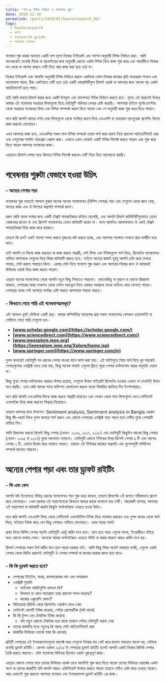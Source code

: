 ```yaml
---
title: 'পর্ব-৪ঃ টপিক নির্বাচন ও গবেষণার শুরু'
date: 2019-12-10
permalink: /posts/2019/01/howtoresearch_04/
tags:
  - howtoresearch
  - বাংলা
  - research guide
  - গবেষনার অআকখ
---
```


গবেষনা শুরু করার অন্যতম একটি ধাপ হলো নিজের ইন্টারেস্ট এবং প্যাশন অনুযায়ী টপিক নির্বাচন করা। আমি অনেককেই দেখেছি টিচার বা বড়ভাইয়ের কথা অনুযায়ী কোনো একটা টপিক নিয়ে কাজ শুরু করে এবং পরবর্তীতে নিজের মন থেকে না আসার কারনে সেটি নিয়ে আর কাজ করা হয়ে ওঠে না। 

নিজের ইন্টারেস্ট এবং আসক্তি অনুযায়ী টপিক নির্বাচন করলে একদিকে যেমন নিজের কাজের প্রতি অন্যরকম সম্মান এবং ভালোবাসা থাকে, ঠিক একইবাবে সেটি হয়ে ওঠে একটি কোয়ালিটিফুল রিসার্স ওয়ার্ক  যা আপনার জন্য অনেক বড় একটা আ্যাচিভমেন্ট হতে পারে। 

তাই আমি বলবো রিসার্স করার জন্য একটি উপযুক্ত এবং মানসম্মত টপিক নির্বাচন করতে হবে। মূলত এই কারনেই উপরে আমার এই গবেষনার সচরাচর ফিল্ডগুলো নিয়ে মোটামুটি পরিসরে লেখার চেষ্টা করেছি। আপনারা চাইলে পূর্বের চ্যাপ্টার থেকে সচরাচর গবেষনার ফিল্ড এবং টপিক সাম্পর্কে ধারনা নিতে পারেন এবং সে অনুযায়ী কাজ শুরু করে দিতে পারেন।


মনে করি আপনি আমার বর্ণনা দেয়া ফিল্ডগুলো থেকে সংক্ষিপ্ত ধারণা নিয়ে এনএলপি বা ন্যাচারাল ল্যাংগুয়েজ প্রসেসিং ফিল্ডে কাজ করবেন ভেবেছেন।

এখন আপনার কাজ হবে, এনএলপির সকল সাব-টপিক সম্পর্কে ওয়েব সার্স করে ধারণা নিয়ে প্রবলেম আইডেন্টিফাই করা এবং সেগুলোর সলভিং অ্যাপ্রোচ খেয়াল করা। এভাবে এখান থেকেই একটি টপিক সিলেক্ট করতে পারেন এবং শুরু করে দিতে পারেন আপনার গবেষনার কাজ।

এছাড়াও রিসার্স পেপার পড়ে কিভাবে টপিক সিলেক্ট করবেন সেটি নিয়ে নিচে আলোচনা করছি।

# গবেষনার শুরুটা যেভাবে হওয়া উচিৎ

### - অন্যের পেপার পড়া

গবেষনার শুরু বলতেই আসলে বুঝায় অনেক অনেক গবেষনাপত্র \(থিসিস পেপার\) পড়া এবং সেগুলো থেকে জ্ঞান নেয়া, অন্যের কাজ এবং ঐ ফিল্ডের অগ্রগতি সম্পর্কে জানা।

ধরুন আমি বাংলা ভাষার জন্য একটি টেক্সট সামারাইজার বানিয়ে ফেলেছি, এবং আপনি রিসার্স কমিউনিটিগুলোতে তেমন খোজখবর রাখেন না এবং রিসেন্ট গবেষনাপত্র তেমন ঘাটাঘাটি করেন না। ফলে আপনিও আলাদাভাবে ঐ একই টেক্সট সামারাইজার নিয়ে কাজ করে যাচ্ছেন।

তাহলে কি হল? একই সমস্যা সলভ করতে দুজনের কষ্ট করতে হচ্ছে, এবং আপনার গবেষনা সেখানে প্রায় অর্থহীন হয়ে যাবে। 

তাই আপনি যে ফিল্ডে কাজ করছেন বা কাজ করতে আগ্রহী, সেই ফিল্ড এবং টপিকগুলো সার্স দিয়ে, রিলেটেড গবেষনাপত্র নামিয়ে আপনাকে সেগুলো নিয়ে বিস্তর ঘাটাঘাটি করতে হবে। চাইলে অন্যের কাজই হুবহু আপনি চেষ্টা করে দেখতে পারেন, সেটা করতে পারছেন কিনা। এরপর সেটা নিয়ে গবেষণা শুরু করুন এবং আপনার নিজের জন্য ঐ কাজেরই ফিউচার ওয়ার্ক নিয়ে  কাজ করতে পারেন।

এছাড়া অন্যের গবেষণাপত্র থেকে আপনি নতুন কিছু শিখতেও পারবেন। কোনোকিছু না বুঝলে বা কোনো জিজ্ঞাসা থাকলে, পেপারের অথর সেকশন থেকে মেইল অ্যাড্রেস নিয়ে একজন অথরকে তাকে মেইলও করে ফেলতে পারেন। পেপারের অথর সেই ব্যাপারে সর্বোচ্চ চেষ্টা করতে আপনাকে সাহায্য করতে।

### - কিভাবে পেতে পারি এই গবেষনাপত্রসমূহ?

এটা আসলে খুবই যৌক্তিক একটি প্রশ্ন। আমরা কম্পিউটার সায়েন্সের প্রায় সকল গবেষণাপত্র যেসকল ওয়েবসাইট বা পোর্টালে পেতে পারি সেগুলো হল-

* **[www.scholar.google.com](https://scholar.google.com/)**
* **[www.sciencedirect.com](https://www.sciencedirect.com/)**
* **[www.ieeexplore.ieee.org](https://ieeexplore.ieee.org/Xplore/home.jsp)**
* **[www.springer.com](https://www.springer.com/in)**

গুগল স্কলারেই মোটামুটি সব ধরনের পেপার পাওয়া যাবে আশা করা যায়। এই সাইটগুতে গিয়ে সার্স দিয়ে খুব সহজেই পেপারগুলোর এবস্ট্রাক্ট দেখে নেয়া যায়, কিন্তু অনেক সময়ই এগুলো ফ্রিতে পুরো পেপার ডাউনলোড করার অনুমতি দেয়না না। 

কিন্তু পুরো পেপার ডাউনলোড করারও উপায় রয়েছে, সেগুলো উপায় পাইরেসি রিলেটেড হওয়ায় এখানে না লেখাটাই উত্তম মনে করছি। তবে কেউ আমার সাথে ব্যক্তিগত যোগাযোগ করলে তাকে বিস্তারিত জানিয়ে দিব ইনশাআল্লাহ। 


মনে করি আপনি এনএলপির ফিল্ডে কাজ করতে আগ্রহী হয়েছেন এবং সেখান থেকে সাব-ফিল্ডগুলো দেখে সেন্টিমেন্ট এনালাইজ নিয়ে কাজ করবেন সিদ্ধান্ত নিয়েছেন।

তাহলে আপনার জন্য উপদেশ- Sentiment analysis, Sentiment analysis in Bangla এরকম কিছু কী-ওয়ার্ড লিখে গুগল স্কলারে সার্স করুন এবং কোনো পেপারের এবস্ট্রাক্ট পড়ে পছন্দ হলে সেটির পুরো পেপারটি নামিয়ে নিন। 

আমি রিকমেন্ড করবো রিসেন্ট কিছু পেপার \(যেমন- ২০১৬, ২০১৭, ২০১৮\) এবং মোটামুটি কিছুদিন আগের কিছু পেপার \(যেমন- ২০০৫ বা ২০০৭\) খুজে পছন্দমত নামানো। মোটামুটি কোনো টপিকের উপর রিসেন্ট পেপার ৫ টি এবং আগের পেপার ২ টি, এভাবে হিসাব করে নামাতে পারেন। তাহলে এই টপিকের কাজের অগ্রগতি এবং যুগোপযুগী সলিউশন সম্পর্কে জানতে পারবেন। 

# অন্যের পেপার পড়া এবং তার ড্রাফট রাইটিং

### - কি এবং কেন

আপনি যদি ইতোমধ্যে বিভিন্ন ধরনের গবেষণাপত্র পড়া শুরু করে থাকেন, তাহলে রিসার্সের এই জগতে সঠিকভাবে প্রবেশ করে ফেলেছেন। এখন দরকার এই পড়াশোনাকে কিভাবে আমার কাজে লাগানো যায় সেটি। আরেকটি ব্যাপার, আপনার এই পড়াশোনা বা ঘাটাঘাটি করাটা কিছুটা অর্গানাইজড ওয়েতে হওয়া উচিৎ। 

মনে করি আপনি এনএলপি ফিল্ড থেকে সেন্টিমেন্ট এনালাইসিস টপিক নিয়ে গবেষনা করছেন এবং গুগল স্কলার থেকে সার্স দিয়ে, সাইহাব ইউজ করে বেশ কিছু পেপারও নামিয়ে ফেলেছেন। এবার পড়ার পালা!

প্রথম দিকে থিসিস পেপার পড়াটা মোটামুটি একটু কঠিন মনে হবে। মনে হতে পারে এগুলো বাংলা, ইংরেজীরও বাইরে অন্য কোনো ভাষায় লেখা। অনেকে আবার অর্গানাইজড ওয়েতে স্টাডি না করার কারনে আরও কঠিন মনে হয়। 

রিসার্স পেপারের সকল টার্ম কঠিন মনে হলে পড়ার দরকার নাই। আমি কিছু বিষয় পয়েন্ট আকারে বলছি, এগুলো একটা পেপার থেকে স্কিমিং করলেই মোটামুটি ঐ পেপার সম্পর্কে যা জানার দরকার জানা হয়ে যাবে-

### - কি কি ড্রাফট করতে হবে?

* পেপারের টাইটেল, অথর, কনফারেন্সের নাম এবং সময়কাল
* এবস্ট্রাক্ট পুরোটা
  * ফাইনাল আউটপুটটা আসলে কি?
  * কিভাবে বা কোন অ্যাপ্রোচে তারা প্রবলেম সলভ করেছে?
  * কাজের একুরেসি কেমন?
* লিটারেচার রিভিউ থেকে রিলেটেড ওয়ার্কস দেখে নেয়া
* ডেটাসেট কোনটি ইউজ করেছে, সেটার প্রোপারটিজ \(যদি থাকে\)
* কি কি টুলস এবং টেকনিক ইউজ করেছে 
  * যদি নতুন কোনো টেকনিক হয়ে থাকে তাহলে সেটার মোটামুটি ধারনা নেয়া
* তাদের কাজটির মধ্যে নতুনত্ব কি আছে সেটা আইডেন্টিফাই করা
* কাজটির ফিউচার ওয়ার্কে তারা কি রেখেছে

প্রতিটি পেপারের এই ইনফরমেশনগুলো কালেক্ট করে সেগুলো নিজের মত নোট করে রাখলে সবচেয়ে ভালো হয়, যেটাকে বলেছি ড্রাফট রাইটিং। কেননা এরকম ১০/১৫ টা পেপারের ড্রাফট রাইটিং হলেই আপনি একটা নিজের রিভিউ পেপার তৈরি করতে পারবেন। যেটা গবেষণায় বিগিনার হিসেবে একটা গুরুত্বপূর্ণ কাজ। 

এছাড়া কোনো পেপার পড়ে তাদের ফিউচার ওয়ার্ক দেখে আপনিই শুরু করে দিতে পারেন তাদের ফিউচার ওয়ার্কের একটা অংশ বা তাদের কাজটিই যদি আপনি আরও এফিসিয়েন্ট উপায়ে করতে পারেন তাহলে সেটিও চেষ্টা করে দেখতে পারেন। আর এভাবেই শুরু করবেন আপনার গবেষনা এবং ইনফরমেশন ড্রাফট রাইটিং এর কাজ।
